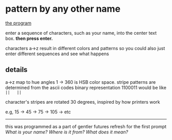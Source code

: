 # pattern by any other name
[the program](https://pcsteppan.github.io/pattern-by-any-other-name/)

enter a sequence of characters, such as your name, into the center text box.
**then press enter.**

characters a->z result in different colors and patterns
so you could also just enter different sequences and see what happens

## details
a->z map to hue angles 1 -> 360 is HSB color space.
stripe patterns are determined from the ascii codes binary representation
1100011 would be like ```||   ||```

character's stripes are rotated 30 degrees, inspired by how printers work

e.g, 15 -> 45 -> 75 -> 105 -> etc
  
___
this was programmed as a part of gentler futures refresh for the first prompt
*What is your name? Where is it from? What does it mean?*

